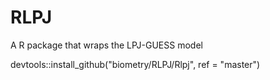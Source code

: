 # RLPJ
A R package that wraps the LPJ-GUESS model

devtools::install_github("biometry/RLPJ/Rlpj", ref = "master")

